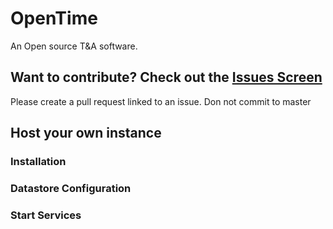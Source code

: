 # OpenTime
An Open source T&amp;A software.

## Want to contribute? Check out the [Issues Screen](https://github.com/matatacmca/OpenTime/issues)
Please create a pull request linked to an issue. Don not commit to master

## Host your own instance
### Installation

### Datastore Configuration

### Start Services
